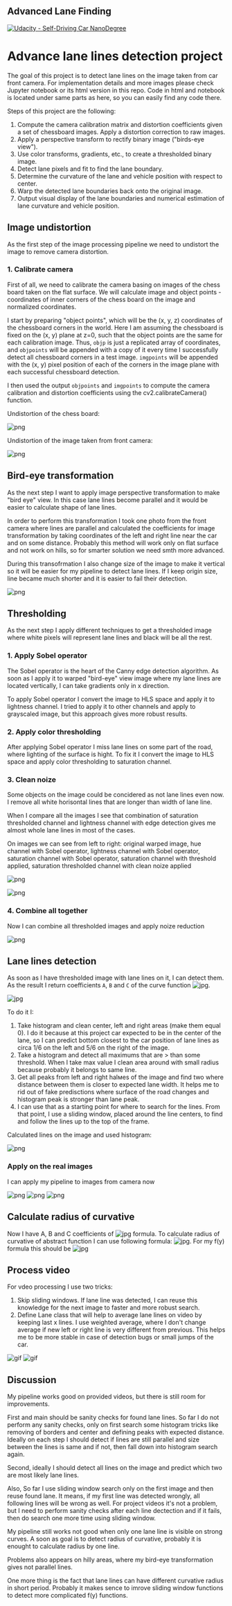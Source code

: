 ## Advanced Lane Finding
[![Udacity - Self-Driving Car NanoDegree](https://s3.amazonaws.com/udacity-sdc/github/shield-carnd.svg)](http://www.udacity.com/drive)


# Advance lane lines detection project

The goal of this project is to detect lane lines on the image taken from car front camera. For implementation details and more images please check Jupyter notebook or its html version in this repo. Code in html and notebook is located under same parts as here, so you can easily find any code there.

Steps of this project are the following:
1. Compute the camera calibration matrix and distortion coefficients given a set of chessboard images. Apply a distortion correction to raw images.
2. Apply a perspective transform to rectify binary image ("birds-eye view").
3. Use color transforms, gradients, etc., to create a thresholded binary image.
4. Detect lane pixels and fit to find the lane boundary.
5. Determine the curvature of the lane and vehicle position with respect to center.
6. Warp the detected lane boundaries back onto the original image.
7. Output visual display of the lane boundaries and numerical estimation of lane curvature and vehicle position.

## Image undistortion
As the first step of the image processing pipeline we need to undistort the image to remove camera distortion.

### 1. Calibrate camera
First of all, we need to calibrate the camera basing on images of the chess board taken on the flat surface. We will calculate image and object points - coordinates of inner corners of the chess board on the image and normalized coordinates.

I start by preparing "object points", which will be the (x, y, z) coordinates of the chessboard corners in the world. Here I am assuming the chessboard is fixed on the (x, y) plane at z=0, such that the object points are the same for each calibration image. Thus, `objp` is just a replicated array of coordinates, and `objpoints` will be appended with a copy of it every time I successfully detect all chessboard corners in a test image. `imgpoints` will be appended with the (x, y) pixel position of each of the corners in the image plane with each successful chessboard detection.

I then used the output `objpoints` and `imgpoints` to compute the camera calibration and distortion coefficients using the cv2.calibrateCamera() function.

Undistortion of the chess board:

![png](./output_images/output_11_7.png)

Undistortion of the image taken from front camera:

![png](./output_images/output_12_2.png)

## Bird-eye transformation
As the next step I want to apply image perspective transformation to make "bird eye" view. In this case lane lines become parallel and it would be easier to calculate shape of lane lines. 

In order to perform this transformation I took one photo from the front camera where lines are parallel and calculated the coefficients for image transformation by taking coordinates of the left and right line near the car and on some distance. Probably this method will work only on flat surface and not work on hills, so for smarter solution we need smth more advanced. 

During this transofrmation I also change size of the image to make it vertical so it will be easier for my pipeline to detect lane lines. If I keep origin size, line became much shorter and it is easier to fail their detection.

![png](./output_images/output_14_5.png)


## Thresholding
As the next step I apply different techniques to get a thresholded image where white pixels will represent lane lines and black will be all the rest.

### 1. Apply Sobel operator
The Sobel operator is the heart of the Canny edge detection algorithm. As soon as I apply it to warped "bird-eye" view image where my lane lines are located vertically, I can take gradients only in x direction.

To apply Sobel operator I convert the image to HLS space and apply it to lightness channel. I tried to apply it to other channels and apply to grayscaled image, but this approach gives more robust results.

### 2. Apply color thresholding
After applying Sobel operator I miss lane lines on some part of the road, where lighting of the surface is hight. To fix it I convert the image to HLS space and apply color thresholding to saturation channel. 

### 3. Clean noize
Some objects on the image could be concidered as not lane lines even now. I remove all white horisontal lines that are longer than width of lane line.

When I compare all the images I see that combination of saturation thresholded channel and lightness channel with edge detection gives me almost whole lane lines in most of the cases. 

On images we can see from left to right: original warped image, hue channel with Sobel operator, lightness channel with Sobel operator, saturation channel with Sobel operator, saturation channel with threshold applied, saturation thresholded channel with clean noize applied

![png](./output_images/output_22_1.png)

![png](./output_images/output_22_2.png)

### 4. Combine all together
Now I can combine all thresholded images and apply noize reduction

![png](./output_images/output_26_0.png)

## Lane lines detection
As soon as I have thresholded image with lane lines on it, I can detect them. As the result I return coefficients `A`, `B` and `C` of the curve function ![jpg](.img/poly.png).

![jpg](.img/color-fit-lines.jpg)

To do it I:
1. Take histogram and clean center, left and right areas (make them equal 0). I do it because at this project car expected to be in the center of the lane, so I can predict bottom closest to the car position of lane lines as circa 1/6 on the left and 5/6 on the right of the image.
2. Take a histogram and detect all maximums that are > than some threshold. When I take max value I clean area around with small radius because probably it belongs to same line.
3. Get all peaks from left and right halмes of the image and find two where distance between them is closer to expected lane width. It helps me to rid out of fake predisctions where surface of the road changes and histogram peak is stronger than lane peak.
4.  I can use that as a starting point for where to search for the lines. From that point, I use a sliding window, placed around the line centers, to find and follow the lines up to the top of the frame.

Calculated lines on the image and used histogram:

![png](./output_images/output_30_0.png)

### Apply on the real images
I can apply my pipeline to images from camera now

![png](./output_images/output_34_1.png)
![png](./output_images/output_34_2.png)
![png](./output_images/output_34_5.png)

## Calculate radius of curvative
Now I have A, B and C coefficients of ![jpg](.img/poly.png) formula. To calculate radius of curvative of abstract function I can use following formula: ![jpg](.img/radius.png). For my f(y) formula this should be ![jpg](.img/poly_my.png)

## Process video

For vdeo processing I use two tricks:

1. Skip sliding windows. If lane line was detected, I can reuse this knowledge for the next image to faster and more robust search.
2. Define Lane class that will help to average lane lines on video by keeping last x lines. I use weighted average, where I don't change average if new left or right line is very different from previous. This helps me to be more stable in case of detection bugs or small jumps of the car.

![gif](./img/res1.gif)
![gif](./img/res2.gif)

## Discussion

My pipeline works good on provided videos, but there is still room for improvements.

First and main should be sanity checks for found lane lines. So far I do not perform any sanity checks, only on first search some histogram tricks like removing of borders and center and defining peaks with expected distance. Ideally on each step I should detect if lines are still parallel and size between the lines is same and if not, then fall down into histogram search again.

Second, ideally I should detect all lines on the image and predict which two are most likely lane lines. 

Also, So far I use sliding window search only on the first image and then reuse found lane. It means, if my first line was detected wrongly, all following lines will be wrong as well. For project videos it's not a problem, but I need to perform sanity checks after each line dectection and if it fails, then do search one more time using sliding window.

My pipeline still works not good when only one lane line is visible on strong curves. A soon as goal is to detect radius of curvative, probably it is enought to calculate radius by one line. 

Problems also appears on hilly areas, where my bird-eye transformation gives not parallel lines.

One more thing is the fact that lane lines can have different curvative radius in short period. Probably it makes sence to imrove sliding window functions to detect more complicated f(y) functions.

